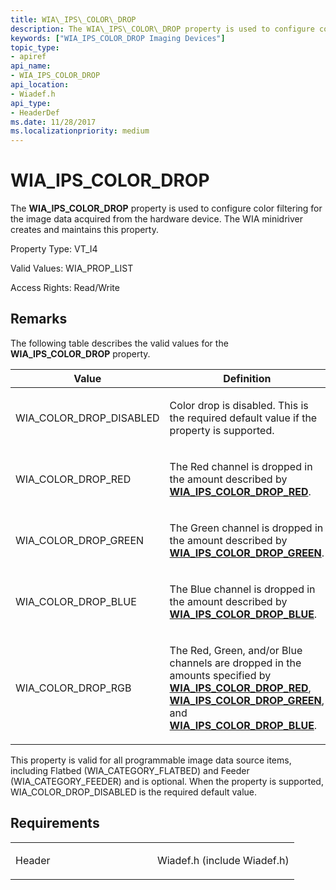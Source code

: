 ```yaml
---
title: WIA\_IPS\_COLOR\_DROP
description: The WIA\_IPS\_COLOR\_DROP property is used to configure color filtering for the image data acquired from the hardware device. The WIA minidriver creates and maintains this property.
keywords: ["WIA_IPS_COLOR_DROP Imaging Devices"]
topic_type:
- apiref
api_name:
- WIA_IPS_COLOR_DROP
api_location:
- Wiadef.h
api_type:
- HeaderDef
ms.date: 11/28/2017
ms.localizationpriority: medium
---
```


# WIA\_IPS\_COLOR\_DROP


The **WIA\_IPS\_COLOR\_DROP** property is used to configure color filtering for the image data acquired from the hardware device. The WIA minidriver creates and maintains this property.



Property Type: VT\_I4 

Valid Values: WIA\_PROP\_LIST

Access Rights: Read/Write

## Remarks

The following table describes the valid values for the **WIA\_IPS\_COLOR\_DROP** property.

<table>
<colgroup>
<col width="50%" />
<col width="50%" />
</colgroup>
<thead>
<tr class="header">
<th>Value</th>
<th>Definition</th>
</tr>
</thead>
<tbody>
<tr class="odd">
<td><p>WIA_COLOR_DROP_DISABLED</p></td>
<td><p>Color drop is disabled. This is the required default value if the property is supported.</p></td>
</tr>
<tr class="even">
<td><p>WIA_COLOR_DROP_RED</p></td>
<td><p>The Red channel is dropped in the amount described by <a href="wia-ips-color-drop-red.md" data-raw-source="[&lt;strong&gt;WIA_IPS_COLOR_DROP_RED&lt;/strong&gt;](wia-ips-color-drop-red.md)"><strong>WIA_IPS_COLOR_DROP_RED</strong></a>.</p></td>
</tr>
<tr class="odd">
<td><p>WIA_COLOR_DROP_GREEN</p></td>
<td><p>The Green channel is dropped in the amount described by <a href="wia-ips-color-drop-green.md" data-raw-source="[&lt;strong&gt;WIA_IPS_COLOR_DROP_GREEN&lt;/strong&gt;](wia-ips-color-drop-green.md)"><strong>WIA_IPS_COLOR_DROP_GREEN</strong></a>.</p></td>
</tr>
<tr class="even">
<td><p>WIA_COLOR_DROP_BLUE</p></td>
<td><p>The Blue channel is dropped in the amount described by <a href="wia-ips-color-drop-blue.md" data-raw-source="[&lt;strong&gt;WIA_IPS_COLOR_DROP_BLUE&lt;/strong&gt;](wia-ips-color-drop-blue.md)"><strong>WIA_IPS_COLOR_DROP_BLUE</strong></a>.</p></td>
</tr>
<tr class="odd">
<td><p>WIA_COLOR_DROP_RGB</p></td>
<td><p>The Red, Green, and/or Blue channels are dropped in the amounts specified by <a href="wia-ips-color-drop-red.md" data-raw-source="[&lt;strong&gt;WIA_IPS_COLOR_DROP_RED&lt;/strong&gt;](wia-ips-color-drop-red.md)"><strong>WIA_IPS_COLOR_DROP_RED</strong></a>, <a href="wia-ips-color-drop-green.md" data-raw-source="[&lt;strong&gt;WIA_IPS_COLOR_DROP_GREEN&lt;/strong&gt;](wia-ips-color-drop-green.md)"><strong>WIA_IPS_COLOR_DROP_GREEN</strong></a>, and <a href="wia-ips-color-drop-blue.md" data-raw-source="[&lt;strong&gt;WIA_IPS_COLOR_DROP_BLUE&lt;/strong&gt;](wia-ips-color-drop-blue.md)"><strong>WIA_IPS_COLOR_DROP_BLUE</strong></a>.</p></td>
</tr>
</tbody>
</table>

 

This property is valid for all programmable image data source items, including Flatbed (WIA\_CATEGORY\_FLATBED) and Feeder (WIA\_CATEGORY\_FEEDER) and is optional. When the property is supported, WIA\_COLOR\_DROP\_DISABLED is the required default value.

## Requirements

<table>
<colgroup>
<col width="50%" />
<col width="50%" />
</colgroup>
<tbody>
<tr class="odd">
<td><p>Header</p></td>
<td>Wiadef.h (include Wiadef.h)</td>
</tr>
</tbody>
</table>

 

 





